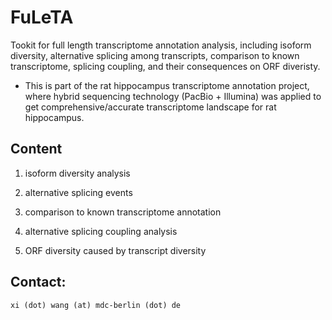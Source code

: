 # FuLeTA

Tookit for full length transcriptome annotation analysis, including isoform diversity, alternative splicing among transcripts, comparison to known transcriptome, splicing coupling, and their consequences on ORF diveristy. 

* This is part of the rat hippocampus transcriptome annotation project, where hybrid sequencing technology (PacBio + Illumina) was applied to get comprehensive/accurate transcriptome landscape for rat hippocampus. 

## Content

  1. isoform diversity analysis

  2. alternative splicing events 

  3. comparison to known transcriptome annotation 

  4. alternative splicing coupling analysis

  5. ORF diversity caused by transcript diversity

## Contact:
    xi (dot) wang (at) mdc-berlin (dot) de
